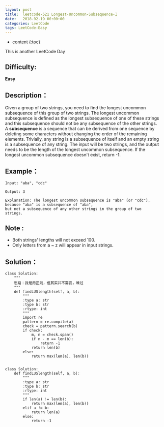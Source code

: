 ```yaml
---
layout: post
title:  leetcode-521 Longest-Uncommon-Subsequence-I
date:   2018-02-19 00:00:00
categories: LeetCode
tags: LeetCode-Easy
---
```


* content
{:toc}

This is another LeetCode Day

## Difficulty:

**Easy**

## Description：

Given a group of two strings, you need to find the longest uncommon subsequence 
of this group of two strings. The longest uncommon subsequence is defined as the 
longest subsequence of one of these strings and this subsequence should not be any 
subsequence of the other strings.
A **subsequence** is a sequence that can be derived from one sequence by deleting some 
characters without changing the order of the remaining elements. Trivially, any string 
is a subsequence of itself and an empty string is a subsequence of any string.
The input will be two strings, and the output needs to be the length of the longest 
uncommon subsequence. If the longest uncommon subsequence doesn't exist, return -1. 

## Example：

```
Input: "aba", "cdc"

Output: 3

Explanation: The longest uncommon subsequence is "aba" (or "cdc"), 
because "aba" is a subsequence of "aba", 
but not a subsequence of any other strings in the group of two strings. 
```

## Note :

- Both strings' lengths will not exceed 100.
- Only letters from a ~ z will appear in input strings.

## Solution：

```
class Solution:
    """
    思路：我是用正则，但其实并不需要，难过
    """
    def findLUSlength(self, a, b):
        """
        :type a: str
        :type b: str
        :rtype: int
        """
        import re
        pattern = re.compile(a)
        check = pattern.search(b)
        if check:
            m, n = check.span()
            if n - m == len(b):
                return -1
            return len(b)
        else:
            return max(len(a), len(b))
            
            
class Solution:
    def findLUSlength(self, a, b):
        """
        :type a: str
        :type b: str
        :rtype: int
        """
        if len(a) != len(b): 
            return max(len(a), len(b))
        elif a != b: 
            return len(a)
        else: 
            return -1
```